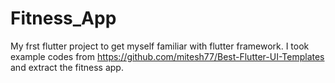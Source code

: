 # Fitness_App
My frst flutter project to get myself familiar with flutter framework. I took example codes from https://github.com/mitesh77/Best-Flutter-UI-Templates and extract the fitness app.
